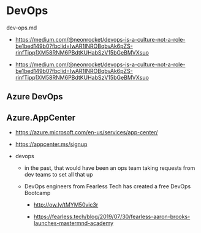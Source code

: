 # DevOps

dev-ops.md

*   https://medium.com/@neonrocket/devops-is-a-culture-not-a-role-be1bed149b0?fbclid=IwAR1INROBqbvAk6pZS-rinfTipp1XM58RNM6PBdtKUHabSzV15bGeBMVXsuo

*   https://medium.com/@neonrocket/devops-is-a-culture-not-a-role-be1bed149b0?fbclid=IwAR1INROBqbvAk6pZS-rinfTipp1XM58RNM6PBdtKUHabSzV15bGeBMVXsuo

## Azure DevOps

## Azure.AppCenter

*   https://azure.microsoft.com/en-us/services/app-center/

*   https://appcenter.ms/signup



*   devops

    *   in the past, that would have been an ops team taking requests from dev teams to set all that up

    *   DevOps engineers from Fearless Tech has created a free DevOps Bootcamp

        *   http://ow.ly/tMYM50vic3r

        *   https://fearless.tech/blog/2019/07/30/fearless-aaron-brooks-launches-mastermnd-academy


